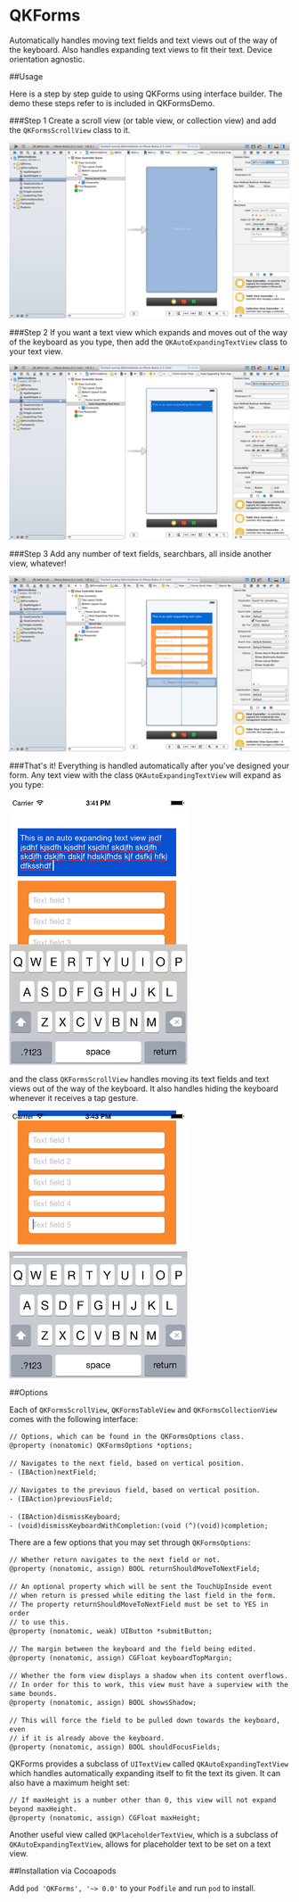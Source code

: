 QKForms
=======

Automatically handles moving text fields and text views out of the way of the keyboard. Also handles expanding text views to fit their text. Device orientation agnostic.

##Usage

Here is a step by step guide to using QKForms using interface builder. The demo these steps refer to is included in QKFormsDemo.

###Step 1
Create a scroll view (or table view, or collection view) and add the `QKFormsScrollView` class to it.

![](https://raw.githubusercontent.com/QuantumKing/QKForms/master/QKFormsDemo/screenshots/step1.png)

###Step 2
If you want a text view which expands and moves out of the way of the keyboard as you type, then add the `QKAutoExpandingTextView` class to your text view.

![](https://raw.githubusercontent.com/QuantumKing/QKForms/master/QKFormsDemo/screenshots/step2.png)

###Step 3
Add any number of text fields, searchbars, all inside another view, whatever!

![](https://raw.githubusercontent.com/QuantumKing/QKForms/master/QKFormsDemo/screenshots/step3.png)

###That's it!
Everything is handled automatically after you've designed your form. Any text view with the class `QKAutoExpandingTextView` will expand as you type:

![](https://raw.githubusercontent.com/QuantumKing/QKForms/master/QKFormsDemo/screenshots/textview.png)

and the class `QKFormsScrollView` handles moving its text fields and text views out of the way of the keyboard. It also handles hiding the keyboard whenever it receives a tap gesture.

![](https://raw.githubusercontent.com/QuantumKing/QKForms/master/QKFormsDemo/screenshots/field5.png)

##Options

Each of `QKFormsScrollView`, `QKFormsTableView` and `QKFormsCollectionView` comes with the following interface:

``` obj-c
// Options, which can be found in the QKFormsOptions class.
@property (nonatomic) QKFormsOptions *options;

// Navigates to the next field, based on vertical position.
- (IBAction)nextField;

// Navigates to the previous field, based on vertical position.
- (IBAction)previousField;

- (IBAction)dismissKeyboard;
- (void)dismissKeyboardWithCompletion:(void (^)(void))completion;
```

There are a few options that you may set through `QKFormsOptions`:

``` obj-c
// Whether return navigates to the next field or not.
@property (nonatomic, assign) BOOL returnShouldMoveToNextField;

// An optional property which will be sent the TouchUpInside event
// when return is pressed while editing the last field in the form.
// The property returnShouldMoveToNextField must be set to YES in order
// to use this.
@property (nonatomic, weak) UIButton *submitButton;

// The margin between the keyboard and the field being edited.
@property (nonatomic, assign) CGFloat keyboardTopMargin;

// Whether the form view displays a shadow when its content overflows.
// In order for this to work, this view must have a superview with the same bounds.
@property (nonatomic, assign) BOOL showsShadow;

// This will force the field to be pulled down towards the keyboard, even
// if it is already above the keyboard.
@property (nonatomic, assign) BOOL shouldFocusFields;
```
QKForms provides a subclass of `UITextView` called `QKAutoExpandingTextView` which handles automatically expanding itself to fit the text its given. It can also have a maximum height set:

``` obj-c
// If maxHeight is a number other than 0, this view will not expand beyond maxHeight.
@property (nonatomic, assign) CGFloat maxHeight;
```
Another useful view called `QKPlaceholderTextView`, which is a subclass of `QKAutoExpandingTextView`, allows for placeholder text to be set on a text view.

##Installation via Cocoapods

Add `pod 'QKForms', '~> 0.0'` to your `Podfile` and run `pod` to install.

